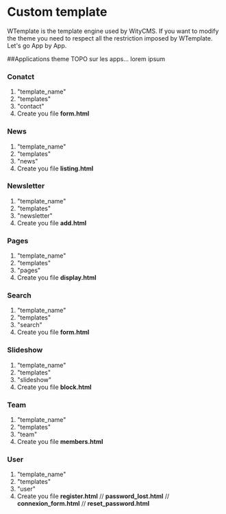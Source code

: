 # Custom template

WTemplate is the template engine used by WityCMS.
If you want to modify the theme you need to respect all the restriction imposed by WTemplate. 
Let's go App by App.

##Applications theme
TOPO sur les apps... lorem ipsum

### Conatct

1. "template_name"
2. "templates"
3. "contact"
4. Create you file **form.html**

### News

1. "template_name"
2. "templates"
3. "news"
4. Create you file **listing.html**

### Newsletter

1. "template_name"
2. "templates"
3. "newsletter"
4. Create you file **add.html**

### Pages

1. "template_name"
2. "templates"
3. "pages"
4. Create you file **display.html**

### Search

1. "template_name"
2. "templates"
3. "search"
4. Create you file **form.html**

### Slideshow

1. "template_name"
2. "templates"
3. "slideshow"
4. Create you file **block.html**

### Team

1. "template_name"
2. "templates"
3. "team"
4. Create you file **members.html**

### User

1. "template_name"
2. "templates"
3. "user"
4. Create you file **register.html** // **password_lost.html** // **connexion_form.html** // **reset_password.html**